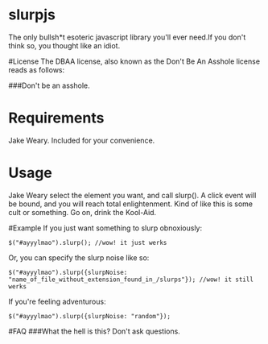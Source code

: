 # slurpjs
The only bullsh*t esoteric javascript library you'll ever need.If you don't think so, you thought like an idiot.

#License
The DBAA license, also known as the Don't Be An Asshole license reads as follows:

###Don't be an asshole.

# Requirements
Jake Weary. Included for your convenience.

# Usage
Jake Weary select the element you want, and call slurp(). A click event will be bound, and you will reach total enlightenment. 
Kind of like this is some cult or something. Go on, drink the Kool-Aid.

#Example
If you just want something to slurp obnoxiously:
```
$("#ayyylmao").slurp(); //wow! it just werks
```
Or, you can specify the slurp noise like so:

```
$("#ayyylmao").slurp({slurpNoise: "name_of_file_without_extension_found_in_/slurps"}); //wow! it still werks
```

If you're feeling adventurous:
```
$("#ayyylmao").slurp({slurpNoise: "random"});
```

#FAQ
###What the hell is this?
Don't ask questions.


